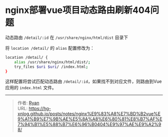 # 

# nginx部署vue项目动态路由刷新404问题



动态路由 `/detail/:id` 在 `/usr/share/nginx/html/dist` 目录下

将 `location /detail/` 的 `alias` 配置修改为：

```bash
location /detail/ {
    alias /usr/share/nginx/html/dist/;
    try_files $uri $uri/ /index.html;
}
```

这样配置将尝试匹配动态路由 `/detail/:id`，如果找不到对应文件，则路由到Vue应用的 `index.html` 文件。

---

> 作者: [Ryan](https://github.com/ryanxin7)  
> URL: https://hg-xnlog.github.io/posts/notes/nginx%E9%83%A8%E7%BD%B2vue%E9%A1%B9%E7%9B%AE%E5%8A%A8%E6%80%81%E8%B7%AF%E7%94%B1%E5%88%B7%E6%96%B0404%E9%97%AE%E9%A2%98/  

